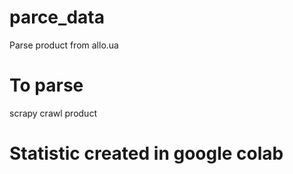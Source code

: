 # parce_data
Parse product from allo.ua

# To parse
scrapy crawl product

# Statistic created in google colab
